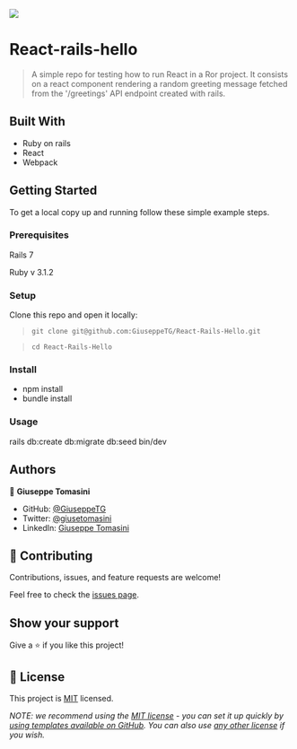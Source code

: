 ![](https://img.shields.io/badge/Microverse-blueviolet)

# React-rails-hello

> A simple repo for testing how to run React in a Ror project. It consists on a react component rendering a random greeting message fetched from the '/greetings' API endpoint created with rails. 


## Built With

- Ruby on rails
- React
- Webpack

## Getting Started

To get a local copy up and running follow these simple example steps.

### Prerequisites

Rails 7

Ruby v 3.1.2

### Setup

Clone this repo and open it locally:
> `git clone git@github.com:GiuseppeTG/React-Rails-Hello.git` 

> `cd React-Rails-Hello`


### Install

- npm install
- bundle install

### Usage

rails db:create db:migrate db:seed
bin/dev


## Authors

👤 **Giuseppe Tomasini**

- GitHub: [@GiuseppeTG](https://github.com/GiuseppeTG)
- Twitter: [@giusetomasini](https://twitter.com/giusetomasini)
- LinkedIn: [Giuseppe Tomasini](https://www.linkedin.com/in/giuseppe-tomasini-67ba101a8/)


## 🤝 Contributing

Contributions, issues, and feature requests are welcome!

Feel free to check the [issues page](../../issues/).

## Show your support

Give a ⭐️ if you like this project!

## 📝 License

This project is [MIT](./MIT) licensed.

_NOTE: we recommend using the [MIT license](https://choosealicense.com/licenses/mit/) - you can set it up quickly by [using templates available on GitHub](https://docs.github.com/en/communities/setting-up-your-project-for-healthy-contributions/adding-a-license-to-a-repository). You can also use [any other license](https://choosealicense.com/licenses/) if you wish._
